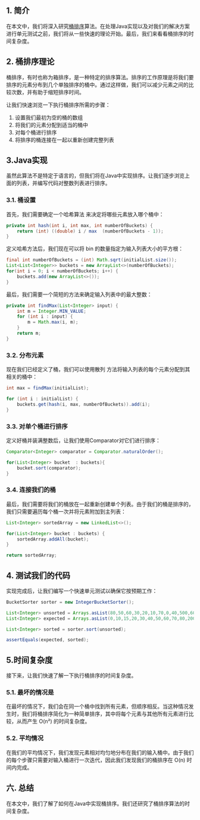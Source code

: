## 1. 简介

在本文中，我们将深入研究[桶排序](https://en.wikipedia.org/wiki/Bucket_sort)算法。在处理Java实现以及对我们的解决方案进行单元测试之前，我们将从一些快速的理论开始。最后，我们来看看桶排序的时间复杂度。

## 2. 桶排序理论

桶排序，有时也称为箱排序，是一种特定的排序算法。排序的工作原理是将我们要排序的元素分布到几个单独排序的桶中。通过这样做，我们可以减少元素之间的比较次数，并有助于缩短排序时间。

让我们快速浏览一下执行桶排序所需的步骤：

1.  设置我们最初为空的桶的数组
2.  将我们的元素分配到适当的桶中
3.  对每个桶进行排序
4.  将排序的桶连接在一起以重新创建完整列表

## 3.Java实现

虽然此算法不是特定于语言的，但我们将在Java中实现排序。让我们逐步浏览上面的列表，并编写代码对整数列表进行排序。

### 3.1. 桶设置

首先，我们需要确定一个哈希算法 来决定将哪些元素放入哪个桶中：

```java
private int hash(int i, int max, int numberOfBuckets) {
    return (int) ((double) i / max  (numberOfBuckets - 1));
}
```

定义哈希方法后，我们现在可以将 bin 的数量指定为输入列表大小的平方根：

```java
final int numberOfBuckets = (int) Math.sqrt(initialList.size());
List<List<Integer>> buckets = new ArrayList<>(numberOfBuckets);
for(int i = 0; i < numberOfBuckets; i++) {
    buckets.add(new ArrayList<>());
}
```

最后，我们需要一个简短的方法来确定输入列表中的最大整数：

```java
private int findMax(List<Integer> input) {
    int m = Integer.MIN_VALUE;
    for (int i : input) {
        m = Math.max(i, m);
    }
    return m;
}
```

### 3.2. 分布元素

现在我们已经定义了桶，我们可以使用散列 方法将输入列表的每个元素分配到其相关的桶中：

```java
int max = findMax(initialList);

for (int i : initialList) {
    buckets.get(hash(i, max, numberOfBuckets)).add(i);
}

```

### 3.3. 对单个桶进行排序

定义好桶并装满整数后，让我们使用Comparator对它们进行排序：

```java
Comparator<Integer> comparator = Comparator.naturalOrder();

for(List<Integer> bucket  : buckets){
    bucket.sort(comparator);
}
```

### 3.4. 连接我们的桶

最后，我们需要将我们的桶放在一起重新创建单个列表。由于我们的桶是排序的，我们只需要遍历每个桶一次并将元素附加到主列表：

```java
List<Integer> sortedArray = new LinkedList<>();

for(List<Integer> bucket : buckets) {
    sortedArray.addAll(bucket);
} 

return sortedArray;
```

## 4. 测试我们的代码

实现完成后，让我们编写一个快速单元测试以确保它按预期工作：

```java
BucketSorter sorter = new IntegerBucketSorter();

List<Integer> unsorted = Arrays.asList(80,50,60,30,20,10,70,0,40,500,600,602,200,15);
List<Integer> expected = Arrays.asList(0,10,15,20,30,40,50,60,70,80,200,500,600,602);

List<Integer> sorted = sorter.sort(unsorted);

assertEquals(expected, sorted);
```

## 5.时间复杂度

接下来，让我们快速了解一下执行桶排序的时间复杂度。

### 5.1. 最坏的情况是

在最坏的情况下，我们会在同一个桶中找到所有元素，但顺序相反。当这种情况发生时，我们将桶排序简化为一种简单排序，其中将每个元素与其他所有元素进行比较，从而产生 O(n²) 的时间复杂度。

### 5.2. 平均情况

在我们的平均情况下，我们发现元素相对均匀地分布在我们的输入桶中。由于我们的每个步骤只需要对输入桶进行一次迭代，因此我们发现我们的桶排序在 O(n) 时间内完成。

## 六. 总结

在本文中，我们了解了如何在Java中实现桶排序。我们还研究了桶排序算法的时间复杂度。